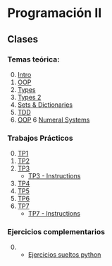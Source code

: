# Programación II

## Clases

### Temas teórica:
0. [Intro](classes/Class-00-Introduction.slides.html)
1. [OOP](https://facultaddeingenieria.github.io/prog1/objects)
2. [Types](https://facultaddeingenieria.github.io/prog2/classes/Class-02-types.slides.html)
3. [Types 2](https://facultaddeingenieria.github.io/prog2/classes/Class-03-types-continuation.slides.html)
4. [Sets & Dictionaries](https://facultaddeingenieria.github.io/prog2/classes/Class-04-set-dictionaries.slides.html)
5. [TDD](https://facultaddeingenieria.github.io/prog2/classes/Class-05-TDD.html)
5. [OOP](https://facultaddeingenieria.github.io/prog2/classes/Class-06-OOP.slides.html)
6  [Numeral Systems](https://facultaddeingenieria.github.io/prog2/classes/Class-07-numerical-systems.html)

### Trabajos Prácticos
0. [TP1](https://github.com/FacultadDeIngenieria/prog2/blob/main/exercises/tp1)
1. [TP2](https://github.com/FacultadDeIngenieria/prog2/blob/main/exercises/tp2)
2. [TP3](https://github.com/FacultadDeIngenieria/prog2/blob/main/exercises/tp3)
   - [TP3 - Instructions](exercises/tp3/.docs/instructions.md)
4. [TP4](https://github.com/FacultadDeIngenieria/prog2/blob/main/exercises/tp4)
5. [TP5](https://github.com/FacultadDeIngenieria/prog2/blob/main/exercises/tp5)
6. [TP6](https://github.com/FacultadDeIngenieria/prog2/blob/main/exercises/tp6)
7. [TP7](https://github.com/FacultadDeIngenieria/prog2/blob/main/exercises/tp7)
   - [TP7 - Instructions](exercises/tp7/README.md)

### Ejercicios complementarios
0. - [Ejercicios sueltos python](exercises/simple_exercises.md)


